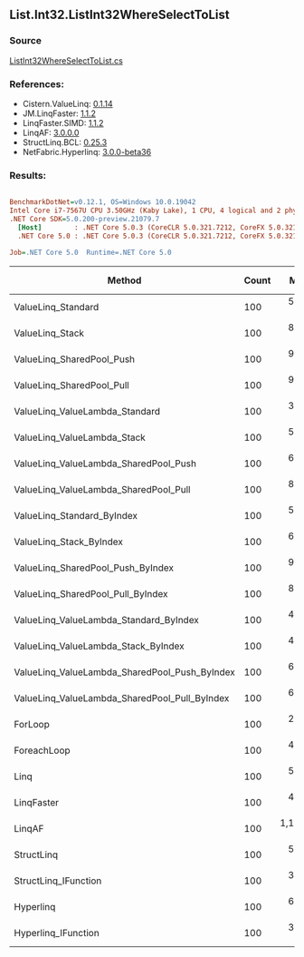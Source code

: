 ﻿## List.Int32.ListInt32WhereSelectToList

### Source
[ListInt32WhereSelectToList.cs](../LinqBenchmarks/List/Int32/ListInt32WhereSelectToList.cs)

### References:
- Cistern.ValueLinq: [0.1.14](https://www.nuget.org/packages/Cistern.ValueLinq/0.1.14)
- JM.LinqFaster: [1.1.2](https://www.nuget.org/packages/JM.LinqFaster/1.1.2)
- LinqFaster.SIMD: [1.1.2](https://www.nuget.org/packages/LinqFaster.SIMD/1.0.3)
- LinqAF: [3.0.0.0](https://www.nuget.org/packages/LinqAF/3.0.0.0)
- StructLinq.BCL: [0.25.3](https://www.nuget.org/packages/StructLinq.BCL/0.25.3)
- NetFabric.Hyperlinq: [3.0.0-beta36](https://www.nuget.org/packages/NetFabric.Hyperlinq/3.0.0-beta36)

### Results:
``` ini

BenchmarkDotNet=v0.12.1, OS=Windows 10.0.19042
Intel Core i7-7567U CPU 3.50GHz (Kaby Lake), 1 CPU, 4 logical and 2 physical cores
.NET Core SDK=5.0.200-preview.21079.7
  [Host]        : .NET Core 5.0.3 (CoreCLR 5.0.321.7212, CoreFX 5.0.321.7212), X64 RyuJIT
  .NET Core 5.0 : .NET Core 5.0.3 (CoreCLR 5.0.321.7212, CoreFX 5.0.321.7212), X64 RyuJIT

Job=.NET Core 5.0  Runtime=.NET Core 5.0  

```
|                                        Method | Count |       Mean |   Error |  StdDev | Ratio | RatioSD |  Gen 0 | Gen 1 | Gen 2 | Allocated |
|---------------------------------------------- |------ |-----------:|--------:|--------:|------:|--------:|-------:|------:|------:|----------:|
|                            ValueLinq_Standard |   100 |   542.2 ns | 7.26 ns | 6.44 ns |  1.82 |    0.02 | 0.3090 |     - |     - |     648 B |
|                               ValueLinq_Stack |   100 |   828.8 ns | 3.26 ns | 3.05 ns |  2.78 |    0.01 | 0.1297 |     - |     - |     272 B |
|                     ValueLinq_SharedPool_Push |   100 |   918.2 ns | 2.10 ns | 1.86 ns |  3.08 |    0.01 | 0.1297 |     - |     - |     272 B |
|                     ValueLinq_SharedPool_Pull |   100 |   981.2 ns | 4.67 ns | 3.90 ns |  3.29 |    0.02 | 0.1297 |     - |     - |     272 B |
|                ValueLinq_ValueLambda_Standard |   100 |   395.5 ns | 2.17 ns | 1.92 ns |  1.33 |    0.01 | 0.3095 |     - |     - |     648 B |
|                   ValueLinq_ValueLambda_Stack |   100 |   570.9 ns | 2.31 ns | 2.05 ns |  1.91 |    0.01 | 0.1297 |     - |     - |     272 B |
|         ValueLinq_ValueLambda_SharedPool_Push |   100 |   643.7 ns | 4.22 ns | 3.74 ns |  2.16 |    0.01 | 0.1297 |     - |     - |     272 B |
|         ValueLinq_ValueLambda_SharedPool_Pull |   100 |   876.4 ns | 6.93 ns | 6.14 ns |  2.94 |    0.03 | 0.1297 |     - |     - |     272 B |
|                    ValueLinq_Standard_ByIndex |   100 |   561.3 ns | 3.25 ns | 2.88 ns |  1.88 |    0.01 | 0.3090 |     - |     - |     648 B |
|                       ValueLinq_Stack_ByIndex |   100 |   680.8 ns | 2.91 ns | 2.58 ns |  2.28 |    0.01 | 0.1297 |     - |     - |     272 B |
|             ValueLinq_SharedPool_Push_ByIndex |   100 |   968.2 ns | 9.33 ns | 7.79 ns |  3.25 |    0.03 | 0.1297 |     - |     - |     272 B |
|             ValueLinq_SharedPool_Pull_ByIndex |   100 |   882.5 ns | 5.39 ns | 5.05 ns |  2.96 |    0.02 | 0.1297 |     - |     - |     272 B |
|        ValueLinq_ValueLambda_Standard_ByIndex |   100 |   401.9 ns | 1.47 ns | 1.23 ns |  1.35 |    0.01 | 0.3095 |     - |     - |     648 B |
|           ValueLinq_ValueLambda_Stack_ByIndex |   100 |   410.3 ns | 1.65 ns | 1.46 ns |  1.38 |    0.01 | 0.1297 |     - |     - |     272 B |
| ValueLinq_ValueLambda_SharedPool_Push_ByIndex |   100 |   633.1 ns | 4.02 ns | 3.56 ns |  2.12 |    0.01 | 0.1297 |     - |     - |     272 B |
| ValueLinq_ValueLambda_SharedPool_Pull_ByIndex |   100 |   657.1 ns | 2.98 ns | 2.49 ns |  2.20 |    0.02 | 0.1297 |     - |     - |     272 B |
|                                       ForLoop |   100 |   298.3 ns | 1.50 ns | 1.33 ns |  1.00 |    0.00 | 0.3095 |     - |     - |     648 B |
|                                   ForeachLoop |   100 |   438.2 ns | 2.85 ns | 2.53 ns |  1.47 |    0.01 | 0.3095 |     - |     - |     648 B |
|                                          Linq |   100 |   551.8 ns | 3.46 ns | 2.89 ns |  1.85 |    0.01 | 0.3824 |     - |     - |     800 B |
|                                    LinqFaster |   100 |   499.9 ns | 2.60 ns | 2.30 ns |  1.68 |    0.01 | 0.4396 |     - |     - |     920 B |
|                                        LinqAF |   100 | 1,160.3 ns | 5.63 ns | 4.99 ns |  3.89 |    0.03 | 0.3090 |     - |     - |     648 B |
|                                    StructLinq |   100 |   513.5 ns | 4.65 ns | 4.12 ns |  1.72 |    0.02 | 0.1755 |     - |     - |     368 B |
|                          StructLinq_IFunction |   100 |   307.4 ns | 1.50 ns | 1.33 ns |  1.03 |    0.01 | 0.1297 |     - |     - |     272 B |
|                                     Hyperlinq |   100 |   610.5 ns | 3.95 ns | 3.69 ns |  2.05 |    0.02 | 0.1297 |     - |     - |     272 B |
|                           Hyperlinq_IFunction |   100 |   374.4 ns | 3.31 ns | 2.93 ns |  1.25 |    0.01 | 0.1297 |     - |     - |     272 B |
